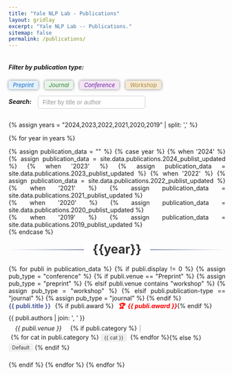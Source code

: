 ```yaml
---
title: "Yale NLP Lab - Publications"
layout: gridlay
excerpt: "Yale NLP Lab -- Publications."
sitemap: false
permalink: /publications/
---
```


<style>
  .line-through-title {
    position: relative;
    text-align: center;
    margin: 15px 0 20px;
  }

  .line-through-title span {
    background-color: #fff;
    padding: 0 20px;
    position: relative;
    z-index: 1;
    font-size: 28px;
    font-weight: bold;
    color: #333;
  }

  .line-through-title::before {
    content: "";
    position: absolute;
    top: 50%;
    left: 0;
    right: 0;
    height: 2px;
    background: linear-gradient(to right, transparent, #4e5d99, transparent);
    z-index: 0;
  }

  .justified-content {
      text-align: justify;
  }
  .justified-content ul {
      padding-left: 0;
      list-style-type: none;
  }

/* Add some basic styling to the button */
.publication-button {
  padding: 0px 16px;
  margin-left: 0px;
  margin-right: 10px;
  background-color: #209bff;
  color: white;
  text-decoration: none;
  border-radius: 5px;
  font-size: 14px;
  cursor: pointer;
}

.publication-category {
  display: inline-block;
  padding: 2px 8px;
  margin: 2px 4px 2px 0;
  text-decoration: none;
  border-radius: 3px;
  font-size: 12px;
  background-color: #f0f0f0;
  color: #333;
}

.publication-category-dataset {
  background-color: #e3f2fd;
  color: #1565c0;
}

.publication-category-reasoning {
  background-color: #e8f5e9;
  color: #2e7d32;
}

.publication-category-evaluation {
  background-color: #fff3e0;
  color: #e65100;
}

.publication-category-document-understanding {
  background-color: #f3e5f5;
  color: #6a1b9a;
}

.publication-category-specialized-domains {
  background-color: #e1f5fe;
  color: #0277bd;
}

.publication-item {
  margin-bottom: 20px;
}
.publication-title {
  font-weight: bold;
  color: #4e5d99;
  text-decoration: none;
  transition: all 0.5s ease;
  margin-right: 10px;
}

.publication-title-container {
  display: flex;
  align-items: baseline;
  margin-bottom: 5px;
}

.publication-award {
  color: #ff0000;
  margin-left: 10px;
  font-weight: bold;
  font-style: italic;
}

.publication-authors {
  display: block;
  margin-bottom: 5px;
}

.publication-venue {
  font-style: italic;
  padding: 2px 15px;
  border-radius: 4px;
  font-size: 14px;
  margin-right: 5px;
}

.publication-venue-preprint {
  background-color: #e3f2fd;
  color: #1565c0;
}

.publication-venue-journal {
  background-color: #e8f5e9;
  color: #2e7d32;
}

.publication-venue-conference {
  background-color: #f3e5f5;
  color: #6a1b9a;  
}

.publication-venue-workshop {
  background-color: #f5ead5;
  color: #ad8539;
}

.publication-venue-categories {
  display: flex;
  align-items: center;
  flex-wrap: wrap;
}

.publication-categories {
  display: inline;
  margin-left: 5px;
}

.publication-category {
  display: inline-block;
  padding: 2px 8px;
  margin: 2px 4px 2px 0;
  text-decoration: none;
  border-radius: 3px;
  font-size: 12px;
  background-color: #f0f0f0;
  color: #333;
}

.separator {
  margin: 0 5px;
  color: #999;
}

/* New styles for filter section */
#category-filter {
  /* margin-bottom: 20px; */
  display: flex;
  flex-wrap: wrap;
  align-items: center;
}

#category-filter h5 {
  margin-right: 15px;
  margin-bottom: 10px;
  display: block;
  width: 100%;    
}

.category-label {
  display: inline-block;
  padding: 2px 10px;
  margin-right: 15px;
  /* margin-bottom: 10px; */
  border-radius: 4px;
  margin-top: 5px;
  cursor: pointer;
  font-size: small;
  background-color: #f0f0f0;
  color: #333;
  opacity: 0.4;
}

.category-checkbox {
  display: none;
}

.category-checkbox:checked + .category-label {
  opacity: 1;
  box-shadow: 0 0 6px rgba(0, 0, 0, 0.5);
}

#publication-type-filter {
  /* margin-bottom: 20px; */
  display: flex;
  flex-wrap: wrap;
  align-items: center;
}

#publication-type-filter h5 {
  margin-right: 15px;
  display: block;
  width: 100%;  
  /* margin-bottom: 10px; */
}

.publication-type-checkbox {
  display: none;
}

.publication-type-label {
  display: inline-block;
  padding: 2px 10px;
  margin-right: 15px;
  /* margin-bottom: 10px; */
  border-radius: 4px;
  cursor: pointer;
  font-size: small;
  font-style: italic;
  opacity: 0.4; 
}

.publication-type-checkbox:checked + .publication-type-label {
  opacity: 1;
  box-shadow: 0 0 6px rgba(0, 0, 0, 0.5);
}

.publication-type-label-preprint {
  background-color: #e3f2fd;
  color: #1565c0;
}

.publication-type-label-journal {
  background-color: #e8f5e9;
  color: #2e7d32;
}

.publication-type-label-conference {
  background-color: #f3e5f5;
  color: #6a1b9a;  
}

.publication-type-label-workshop {
  background-color: #f5ead5;
  color: #ad8539;
}

#text-filter {
  display: flex;
  align-items: center;
  margin-bottom: 0px;
}

#text-filter h5 {
  margin-right: 15px;
}

#search-input {
  padding: 6px 10px;  /* Reduced vertical padding to make height smaller */
  width: 250px;
  border: 1px solid #ccc;
  border-radius: 5px;
  font-size: 14px;
  outline: none;
  transition: border-color 0.3s ease;
}

#search-input:focus {
  border-color: #4a90e2;
  box-shadow: 0 0 5px rgba(74, 144, 226, 0.5);
}

#search-input::placeholder {
  color: #999;
}
/* 
#author-filter {
  display: flex;
  align-items: center;
  margin-left: 15px;
}

#author-filter input {
  margin-right: 5px;
} */

mark {
  background-color: rgba(74, 144, 226, 0.3);
  padding: 0 2px;
  border-radius: 2px;
  box-shadow: 0 1px 2px rgba(0, 0, 0, 0.1);
}
</style>

<div id="category-filter" style="display: none;">
  <h5>Filter by category:</h5>
  <input type="checkbox" id="filter-default" class="category-checkbox" value="default" checked>
  <label for="filter-default" class="category-label">Default</label>

  <input type="checkbox" id="filter-dataset" class="category-checkbox" value="training methods" checked>
  <label for="filter-dataset" class="category-label">Training methods</label>

  <input type="checkbox" id="filter-foundation-models" class="category-checkbox" value="foundation models" checked>
  <label for="filter-foundation-models" class="category-label">Foundation models</label>

  <input type="checkbox" id="filter-interpretability" class="category-checkbox" value="interpretability" checked>
  <label for="filter-interpretability" class="category-label">Interpretability</label>  

  <input type="checkbox" id="filter-reasoning" class="category-checkbox" value="reasoning" checked>
  <label for="filter-reasoning" class="category-label">Reasoning</label>

  <input type="checkbox" id="filter-evaluation" class="category-checkbox" value="evaluation" checked>
  <label for="filter-evaluation" class="category-label">Evaluation</label>

  <input type="checkbox" id="filter-specialized-domains" class="category-checkbox" value="specialized-domains" checked>
  <label for="filter-specialized-domains" class="category-label">Specialized Domains</label>
</div>

<div id="publication-type-filter">
  <h5>Filter by publication type:</h5>
  <input type="checkbox" id="filter-preprint" class="publication-type-checkbox" checked>
  <label for="filter-preprint" class="publication-type-label publication-type-label-preprint">Preprint</label>

  <input type="checkbox" id="filter-journal" class="publication-type-checkbox" checked>
  <label for="filter-journal" class="publication-type-label publication-type-label-journal">Journal</label>

  <input type="checkbox" id="filter-conference" class="publication-type-checkbox" checked>
  <label for="filter-conference" class="publication-type-label publication-type-label-conference">Conference</label>

  <input type="checkbox" id="filter-workshop" class="publication-type-checkbox" checked>
  <label for="filter-workshop" class="publication-type-label publication-type-label-workshop">Workshop</label>
</div>

<div id="text-filter">
  <h5>Search:</h5>
  <input type="text" id="search-input" placeholder="Filter by title or author">
    <!-- <input type="checkbox" id="first-last-author">
    <label for="first-last-author">First/Last Author Only</label> -->
</div>

<div id="publication-list" class="justified-content">

{% assign years = "2024,2023,2022,2021,2020,2019" | split: ',' %}

{% for year in years %}

{% assign publication_data = "" %}
{% case year %}
  {% when '2024' %}
    {% assign publication_data = site.data.publications.2024_publist_updated %}
  {% when '2023' %}
    {% assign publication_data = site.data.publications.2023_publist_updated %}
  {% when '2022' %}
    {% assign publication_data = site.data.publications.2022_publist_updated %}
  {% when '2021' %}
    {% assign publication_data = site.data.publications.2021_publist_updated %}    
  {% when '2020' %}
    {% assign publication_data = site.data.publications.2020_publist_updated %}  
  {% when '2019' %}
    {% assign publication_data = site.data.publications.2019_publist_updated %}        
{% endcase %}

<div class="line-through-title">
  <span>{{year}}</span>
</div>

<ul>
{% for publi in publication_data %}
    {% if publi.display != 0 %}
        {% assign pub_type = "conference" %}
        {% if publi.venue == "Preprint" %}
            {% assign pub_type = "preprint" %}
        {% elsif publi.venue contains "workshop" %}
            {% assign pub_type = "workshop" %}
        {% elsif publi.publication-type == "journal" %}
            {% assign pub_type = "journal" %}
        {% endif %}
        <li class="publication-item" data-pub-type="{{ pub_type }}" 
          data-category="{% if publi.category %}{{ publi.category | join: ',' | downcase }}{% else %}default{% endif %}">
            <div class="publication-title-container">
                <a class="publication-title" href="{% if publi.paper_link %}{{ publi.paper_link }}{% else %}{{ publi.url }}{% endif %}" target="_blank">{{ publi.title }}</a>
                {% if publi.award %}
                    <span class="publication-award">🏆&nbsp;&nbsp;{{ publi.award }}</span>
                {% endif %}
            </div>
            <span class="publication-authors">{{ publi.authors | join: ', ' }}</span>
            <div class="publication-venue-categories">
                <span class="publication-venue publication-venue-{{ pub_type }}">{{ publi.venue }}</span>
                {% if publi.category %}
                    <span class="separator">|</span>
                    <div class="publication-categories">
                    {% for cat in publi.category %}
                        <span class="publication-category publication-category-{{ cat | slugify }}" data-category="{{ cat }}">{{ cat }}</span>
                    {% endfor %}
                    </div>
                {% else %}
                    <span class="publication-category publication-category-default" data-category="default">Default</span>
                {% endif %}
            </div>
        </li>
    {% endif %}
{% endfor %}
{% endfor %}
</ul>

</div>

<script>
document.addEventListener('DOMContentLoaded', function() {
  const categoryCheckboxes = document.querySelectorAll('.category-checkbox');
  const typeCheckboxes = document.querySelectorAll('.publication-type-checkbox');
  const publications = document.querySelectorAll('.publication-item');
  const searchInput = document.getElementById('search-input');
  const firstLastAuthorCheckbox = document.getElementById('first-last-author');

  function highlightText(element, searchText) {
    if (!searchText) return;
    const regex = new RegExp(`(${searchText})`, 'gi');
    element.innerHTML = element.textContent.replace(regex, '<mark>$1</mark>');
  }

  function filterPublications() {
    const selectedCategories = Array.from(categoryCheckboxes)
      .filter(cb => cb.checked)
      .map(cb => cb.value);

    const selectedTypes = Array.from(typeCheckboxes)
      .filter(cb => cb.checked)
      .map(cb => cb.id.replace('filter-', ''));

    const searchText = searchInput.value.toLowerCase();
    const firstLastAuthorOnly = firstLastAuthorCheckbox.checked;

    publications.forEach(pub => {
      const pubCategories = Array.from(pub.querySelectorAll('.publication-category'))
        .map(cat => cat.dataset.category);
      const pubType = pub.dataset.pubType;

      const matchesCategory = selectedCategories.length === 0 || 
                              selectedCategories.some(cat => pubCategories.includes(cat)) ||
                              selectedCategories.includes('default');
      const matchesType = selectedTypes.length === 0 || selectedTypes.includes(pubType);

      const title = pub.querySelector('.publication-title').textContent.toLowerCase();
      const authors = pub.querySelector('.publication-authors').textContent.toLowerCase();
      const authorList = authors.split(',').map(author => author.trim());
      const matchesSearch = title.includes(searchText) || 
                            (!firstLastAuthorOnly && authors.includes(searchText)) ||
                            (firstLastAuthorOnly && (authorList[0].includes(searchText) || authorList[authorList.length - 1].includes(searchText)));

      if (matchesCategory && matchesType && matchesSearch) {
        pub.style.display = '';
        const titleElement = pub.querySelector('.publication-title');
        const authorsElement = pub.querySelector('.publication-authors');
        titleElement.innerHTML = titleElement.textContent; // Reset
        authorsElement.innerHTML = authorsElement.textContent; // Reset
        highlightText(titleElement, searchText);
        highlightText(authorsElement, searchText);
      } else {
        pub.style.display = 'none';
      }
    });
  }

  categoryCheckboxes.forEach(checkbox => {
    checkbox.addEventListener('change', filterPublications); 
  });

  typeCheckboxes.forEach(checkbox => {
    checkbox.addEventListener('change', filterPublications); 
  });

  searchInput.addEventListener('input', filterPublications);
  firstLastAuthorCheckbox.addEventListener('change', filterPublications);

  // Initial filter application
  filterPublications(); 
});
</script>